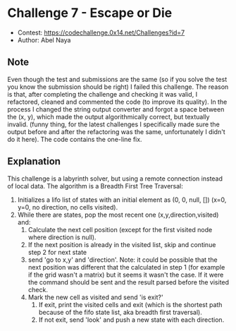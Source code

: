 # Challenge 7 - Escape or Die
- Contest: https://codechallenge.0x14.net/Challenges?id=7
- Author: Abel Naya

## Note
Even though the test and submissions are the same (so if you solve the test you know the submission should be right) I failed this challenge. The reason is that, after completing the challenge and checking it was valid, I refactored, cleaned and commented the code (to improve its quality). In the process I changed the string output converter and forgot a space between the (x, y), which made the output algorithmically correct, but textually invalid. (funny thing, for the latest challenges I specifically made sure the output before and after the refactoring was the same, unfortunately I didn't do it here). The code contains the one-line fix.

## Explanation
This challenge is a labyrinth solver, but using a remote connection instead of local data. The algorithm is a Breadth First Tree Traversal:
1) Initializes a lifo list of states with an initial element as (0, 0, null, []) (x=0, y=0, no direction, no cells visited).
2) While there are states, pop the most recent one (x,y,direction,visited) and:
   1) Calculate the next cell position (except for the first visited node where direction is null).
   2) If the next position is already in the visited list, skip and continue step 2 for next state
   3) send 'go to x,y' and 'direction'. Note: it could be possible that the next position was different that the calculated in step 1 (for example if the grid wasn't a matrix) but it seems it wasn't the case. If it were the command should be sent and the result parsed before the visited check.
   4) Mark the new cell as visited and send 'is exit?'
      1) If exit, print the visited cells and exit (which is the shortest path because of the fifo state list, aka breadth first traversal).
      2) If not exit, send 'look' and push a new state with each direction.